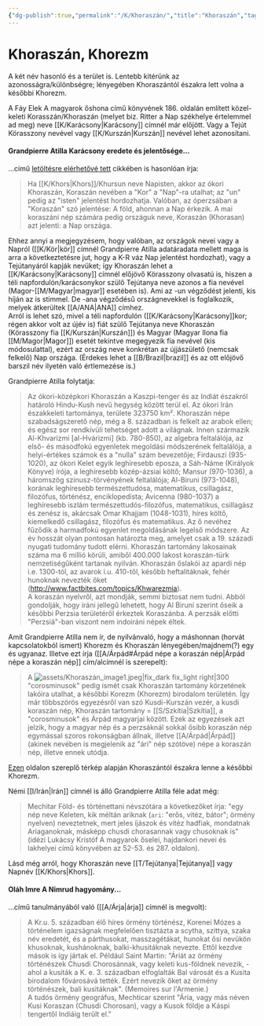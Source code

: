 ```yaml
---
{"dg-publish":true,"permalink":"/K/Khoraszán/","title":"Khoraszán","tags":["titleandheadingonedontmatch"],"created":"2024-01-12T06:00","updated":"2025-09-21T20:52"}
---
```



# Khoraszán, Khorezm

A két név hasonló és a terület is. Lentebb kitérünk az azonosságra/különbségre; lényegében Khoraszántól északra lett volna a későbbi Khorezm.  

A Fáy Elek A magyarok őshona című könyvének 186. oldalán említett közel-keleti Korasszán/Khoraszán (melyet biz. Ritter a Nap székhelye értelemmel ad meg) neve [[K/Karácsony\|Karácsony]] címnél már előjött. Vagy a Tejút Körasszony nevével vagy [[K/Kurszán\|Kurszán]] nevével lehet azonosítani.  

#### Grandpierre Atilla Karácsony eredete és jelentősége...

...című [letöltésre elérhetővé tett](https://mega.nz/file/pzNzhKJB#KXz_bvQtrp_QYzmqFqWwIpf4TSn31z4Fn4bUVLJ8jpA) cikkében is hasonlóan írja:  
> Ha [[K/Khors\|Khors]]/Khursun neve Napisten, akkor az ókori Khoraszán, Koraszán nevében a "Kor" a "Nap"-ra utalhat; az "un" pedig az "isten" jelentést hordozhatja. Valóban, az óperzsában a "Koraszán" szó jelentése: A föld, ahonnan a Nap érkezik. A mai koraszáni nép számára pedig országuk neve, Koraszán (Khorasan) azt jelenti: a Nap országa.  

Ehhez annyi a megjegyzésem, hogy valóban, az országok nevei vagy a Napról ([[K/Kör\|kör]] címnél Grandpierre Atilla adatáradata mellett maga is arra a következtetésre jut, hogy a K-R váz Nap jelentést hordozhat), vagy a Tejútanyáról kapják nevüket; így Khoraszán lehet a [[K/Karácsony\|Karácsony]] címnél előjövő Körasszony olvasatú is, hiszen a téli napfordulón/karácsonykor szülő Tejútanya neve azonos a fia nevével (Magor-[[M/Magyar\|magyar]] esetében is). Ami az -un végződést jelenti, kis híján az is stimmel. De -ana végződésű országnevekkel is foglalkozik, melyek átkerültek [[A/ANA\|ANA]] címhez.  
Arról is lehet szó, mivel a téli napfordulón ([[K/Karácsony\|Karácsony]]kor; régen akkor volt az újév is) fiát szülő Tejútanya neve Khoraszán (Körasszony fia [[K/Kurszán\|Kurszán]]) és Magyar (Magyar Ilona fia [[M/Magor\|Magor]]) esetét tekintve megegyezik fia nevével (kis módosulattal), ezért az ország neve konkrétan az újjászülető (nemcsak felkelő) Nap országa. (Érdekes lehet a [[B/Brazil\|brazil]] és az ott előjövő barszil név ilyetén való értlemezése is.)  

Grandpierre Atilla folytatja:
> Az ókori-középkori Khoraszán a Kaszpi-tenger és az Indiát északról határoló Hindu-Kush nevű hegység között terül el. Az ókori Irán északkeleti tartománya, területe 323750 km². Khoraszán népe szabadságszerető nép, még a 8. században is felkelt az arabok ellen; és egész sor rendkívüli tehetséget adott a világnak. Innen származik Al-Khvarizmi \[al-Hvárizmi\] (kb. 780-850), az algebra feltalálója, az első- és másodfokú egyenletek megoldási módszerének feltalálója, a helyi-értékes számok és a "nulla" szám bevezetője; Firdauszi (935-1020), az ókori Kelet egyik leghíresebb eposza, a Sáh-Náme (Királyok Könyve) írója, a leghíresebb közép-ázsiai költő; Mansur (970-1036), a háromszög szinusz-törvényének feltalálója; Al-Biruni (973-1048), korának leghíresebb természettudósa, matematikus, csillagász, filozófus, történész, enciklopedista; Avicenna (980-1037) a leghíresebb iszlám természettudós-filozófus, matematikus, csillagász és zenész is, akárcsak Omar Khajjam (1048-1031), híres költő, kiemelkedő csillagász, filozófus és matematikus. Az ő nevéhez fűződik a harmadfokú egyenlet megoldásának legelső módszere. Az év hosszát olyan pontosan határozta meg, amelyet csak a 19. századi nyugati tudomány tudott elérni. Khoraszán tartomány lakosainak száma ma 6 millió körüli, amiből 400.000 lakost koraszán-türk nemzetiségűként tartanak nyilván. Khoraszán őslakói az apardi nép i.e. 1300-tól, az avarok i.u. 410-től, később heftalitáknak, fehér hunoknak nevezték őket (http://www.factbites.com/topics/Khwarezmia).  
> A koraszán nyelvről, azt mondják, semmi biztosat nem tudni. Abból gondolják, hogy iráni jellegű lehetett, hogy Al Biruni szerint őseik a későbbi Perzsia területéről érkeztek Koraszánba. A perzsák előtti "Perzsiá"-ban viszont nem indoiráni népek éltek.  

Amit Grandpierre Atilla nem ír, de nyilvánvaló, hogy a máshonnan (horvát kapcsolatokból ismert) Khorezm és Khoraszán lényegében/majdnem(?) egy és ugyanaz. Illetve ezt írja ([[A/Árpád#Árpád népe a koraszán nép\|Árpád népe a koraszán nép]] cím/alcímnél is szerepelt):  
> A ![assets/Khoraszán_image1.jpeg|fix_dark fix_light right|300](/img/user/K/assets/Khorasz%C3%A1n_image1.jpeg)"corosminusok" pedig ismét csak Khoraszán tartomány körzetének lakóira utalhat, a későbbi Korezm (Khorezm) birodalom területén. Így már többszörös egyezésről van szó Kusdi-Kurszán vezér, a kusdi koraszán nép, Khoraszán tartomány = [[S/Szkítia\|Szkítia]], a "corosminusok" és Árpád magyarjai között. Ezek az egyezések azt jelzik, hogy a magyar nép és a perzsáknál sokkal ősibb koraszán nép egymással szoros rokonságban állnak, illetve [[A/Árpád\|Árpád]] (akinek nevében is megjelenik az "ári" nép szótöve) népe a koraszán nép, illetve ennek utódja.  

[Ezen](https://en.wikipedia.org/wiki/Transoxiana) oldalon szereplő térkép alapján Khoraszántól északra lenne a későbbi Khorezm.  

Némi [[I/Irán\|Irán]] címnél is álló Grandpierre Atilla féle adat még:  
> Mechitar Föld- és történettani névszótára a következőket írja: "egy nép neve Keleten, kik méltán ariknak (`ari`: "erős, vitéz, bátor"; örmény nyelven) neveztetnek, mert jeles íjászok és vitéz hadfiak, mondatnak Ariaganoknak, másképp chusdi chorasannak vagy chusoknak is" (idézi Lukácsy Kristóf A magyarok őselei, hajdankori nevei és lakhelyei című könyvében az 52-53. és 287. oldalon).  

Lásd még arról, hogy Khoraszán neve [[T/Tejútanya\|Tejútanya]] vagy Napnév [[K/Khors\|Khors]].  

#### Oláh Imre A Nimrud hagyomány...

...című tanulmányából való ([[A/Árja\|árja]] címnél is megvolt):  
> A Kr.u. 5. században élő híres örmény történész, Korenei Mózes a történelem igazságnak megfelelően tisztázta a scytha, szittya, szaka név eredetét, és a párthusokat, masszagétákat, hunokat ősi nevükön khusoknak, kushánoknak, balki-khusitáknak nevezte. Ettől kezdve mások is így jártak el. Például Saint Martin: "Áriát az örmény történészek Chusdi Chorosánnak, vagy keleti kus-földnek nevezik, - ahol a kusiták a K. e. 3. században elfoglalták Bal városát és a Kusita birodalom fővárosává tették. Ezért nevezik őket az örmény történészek, bali kusitáknak". (Memoires sur l'Armenie.)  
> A tudós örmény geográfus, Mechticar szerint "Ária, vagy más néven Kusi Koraszan (Chusdi Chorosan), vagy a Kusok földje a Káspi tengertől Indiáig terült el."  